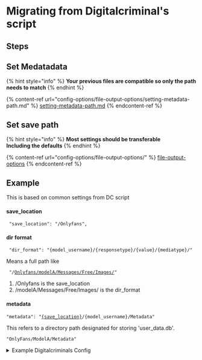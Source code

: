 # Migrating from Digitalcriminal's script

## Steps

## Set Medatadata&#x20;

{% hint style="info" %}
**Your previous files are compatible so only the path needs to match**
{% endhint %}

{% content-ref url="config-options/file-output-options/setting-metadata-path.md" %}
[setting-metadata-path.md](config-options/file-output-options/setting-metadata-path.md)
{% endcontent-ref %}

## Set save path

{% hint style="info" %}
**Most settings should be transferable**\
**Including the defaults**
{% endhint %}

{% content-ref url="config-options/file-output-options/" %}
[file-output-options](config-options/file-output-options/)
{% endcontent-ref %}

##

## Example

This is based on common settings from DC script

#### save\_location

```
 "save_location": "/Onlyfans",
```

#### dir format

```
 "dir_format": "{model_username}/{responsetype}/{value}/{mediatype}/"
```

Means a full path like

<pre class="language-markup"><code class="lang-markup"> "/<a data-footnote-ref href="#user-content-fn-1">Onlyfans/</a><a data-footnote-ref href="#user-content-fn-2">modelA/Messages/Free/Images/</a>"
</code></pre>

1. /Onlyfans is the save\_location
2. /modelA/Messages/Free/Images/ is the dir\_format

#### metadata

<pre><code>"metadata": "<a data-footnote-ref href="#user-content-fn-3">{save_location}</a>/{model_username}/Metadata"
</code></pre>

This refers to a directory path designated for storing 'user\_data.db'.

```
"OnlyFans/ModelA/Metadata"
```

<details>

<summary>Example Digitalcriminals Config</summary>



```json
{
    "config": {
        "main_profile": "main_profile",
        "metadata": "{save_location}/{model_username}/Metadata",
        "discord": "",
        "file_options": {
            "save_location": "//home/james/Data/ofscraper",
            "dir_format": "{model_username}/{responsetype}/{value}/{mediatype}/",
            "file_format": "{filename}.{ext}",
            "textlength": 0,
            "space-replacer": " ",
            "date": "MM-DD-YYYY",
            "text_type_default": "letter",
            "truncation_default": true
        },
        "download_options": {
            "file_size_limit": 0,
            "file_size_min": 0,
            "filter": [
                "Images",
                "Audios",
                "Videos"
            ],
            "auto_resume": false,
            "system_free_min": 0,
            "number_retries": 10
        },
        "binary_options": {
            "mp4decrypt": "//home/james/.config/ofscraper/bin/mp4decrypt",
            "ffmpeg": "//home/james/.config/ofscraper/bin/ffmpeg"
        },
        "cdm_options": {
            "private-key": "//home/james/.config/ofscraper/device/private_key.pem",
            "client-id": "//home/james/.config/ofscraper/device/client_id.bin",
            "key-mode-default": "manual",
            "keydb_api": ""
        },
        "performance_options": {
            "download-sems": 10,
            "threads": 10
        },
        "advanced_options": {
            "code-execution": true,
            "dynamic-mode-default": "dc",
            "backend": "aio",
            "downloadbars": false,
            "cache-mode": "sqlite",
            "appendlog": false,
            "custom_values": {"MAXFILE_SEMAPHORE":10,"SHOW_AVATAR":false,
            "import":"exec('import ofscraper.filters.models.selector as selector23')",
            "list":"exec('modelObjs=C)')",
            "model_price":"'fallback' if len(modelObjs)==0 else 'Paid' if modelObjs[0].final_current_price>0 else 'Free'"
        },
            "sanitize_text": false,
            "avatar": true,
            "temp_dir": null
        },
        "responsetype": {
            "timeline": "Posts",
            "message": "Messages",
            "archived": "Archived",
            "paid": "Messages",
            "stories": "Stories",
            "highlights": "Stories",
            "profile": "Profile",
            "pinned": "Posts"
        }
    }
}
```

</details>

[^1]: save\_location

[^2]: dir\_format



[^3]: Save location from config

